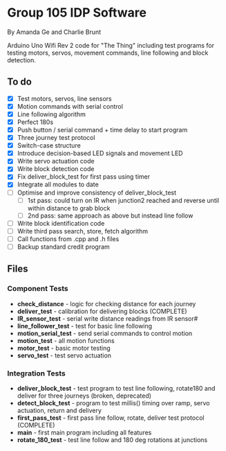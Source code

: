 # Group 105 IDP Software


By Amanda Ge and Charlie Brunt

Arduino Uno Wifi Rev 2 code for "The Thing" including test programs for testing motors, servos, movement commands, line following and block detection.

## To do

- [x] Test motors, servos, line sensors
- [x] Motion commands with serial control
- [x] Line following algorithm
- [x] Perfect 180s
- [x] Push button / serial command + time delay to start program
- [x] Three journey test protocol
- [x] Switch-case structure
- [x] Introduce decision-based LED signals and movement LED
- [x] Write servo actuation code
- [x] Write block detection code
- [x] Fix deliver_block_test for first pass using timer 
- [x] Integrate all modules to date
- [ ] Optimise and improve consistency of deliver_block_test
    - [ ] 1st pass: could turn on IR when junction2 reached and reverse until within distance to grab block
    - [ ] 2nd pass: same approach as above but instead line follow
- [ ] Write block identification code
- [ ] Write third pass search, store, fetch algorithm
- [ ] Call functions from .cpp and .h files
- [ ] Backup standard credit program
## Files

### Component Tests

- **check_distance** - logic for checking distance for each journey
- **deliver_test** - calibration for delivering blocks (COMPLETE)
- **IR_sensor_test** - serial write distance readings from IR sensor#
- **line_follower_test** - test for basic line following
- **motion_serial_test** - send serial commands to control motion
- **motion_test** - all motion functions
- **motor_test** - basic motor testing
- **servo_test** - test servo actuation

### Integration Tests
- **deliver_block_test** - test program to test line following, rotate180 and deliver for three journeys (broken, deprecated)
- **detect_block_test** - program to test millis() timing over ramp, servo actuation, return and delivery
- **first_pass_test** - first pass line follow, rotate, deliver test protocol (COMPLETE)
- **main** - first main program including all features
- **rotate_180_test** - test line follow and 180 deg rotations at junctions 



